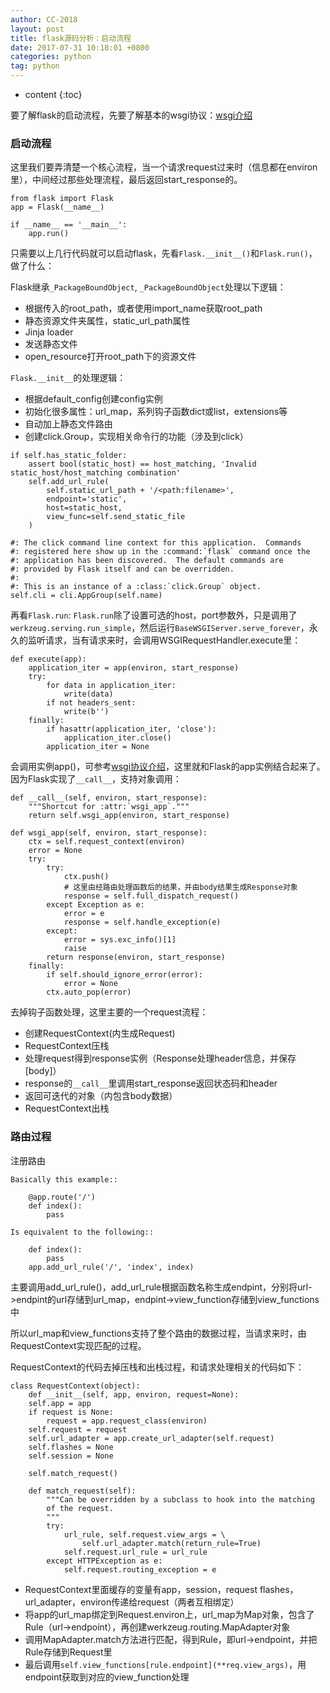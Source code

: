 ```yaml
---
author: CC-2018
layout: post
title: flask源码分析：启动流程
date: 2017-07-31 10:18:01 +0800
categories: python
tag: python
---
```


* content
{:toc}

要了解flask的启动流程，先要了解基本的wsgi协议：[wsgi介绍](http://cizixs.com/2014/11/08/understand-wsgi)

### 启动流程

这里我们要弄清楚一个核心流程，当一个请求request过来时（信息都在environ里），中间经过那些处理流程，最后返回start_response的。

```
from flask import Flask
app = Flask(__name__)

if __name__ == '__main__':
    app.run()
```
只需要以上几行代码就可以启动flask，先看`Flask.__init__()`和`Flask.run()`，做了什么：

Flask继承`_PackageBoundObject`, `_PackageBoundObject`处理以下逻辑：

+ 根据传入的root_path，或者使用import_name获取root_path
+ 静态资源文件夹属性，static_url_path属性
+ Jinja loader
+ 发送静态文件
+ open_resource打开root_path下的资源文件

`Flask.__init__`的处理逻辑：

+ 根据default_config创建config实例
+ 初始化很多属性：url_map，系列钩子函数dict或list，extensions等
+ 自动加上静态文件路由
+ 创建click.Group，实现相关命令行的功能（涉及到click）

```
if self.has_static_folder:
    assert bool(static_host) == host_matching, 'Invalid static_host/host_matching combination'
    self.add_url_rule(
        self.static_url_path + '/<path:filename>',
        endpoint='static',
        host=static_host,
        view_func=self.send_static_file
    )

#: The click command line context for this application.  Commands
#: registered here show up in the :command:`flask` command once the
#: application has been discovered.  The default commands are
#: provided by Flask itself and can be overridden.
#:
#: This is an instance of a :class:`click.Group` object.
self.cli = cli.AppGroup(self.name)
```

再看`Flask.run`: `Flask.run`除了设置可选的host，port参数外，只是调用了`werkzeug.serving.run_simple`，然后运行`BaseWSGIServer.serve_forever`，永久的监听请求，当有请求来时，会调用WSGIRequestHandler.execute里：
```
def execute(app):
    application_iter = app(environ, start_response)
    try:
        for data in application_iter:
            write(data)
        if not headers_sent:
            write(b'')
    finally:
        if hasattr(application_iter, 'close'):
            application_iter.close()
        application_iter = None
```

会调用实例app()，可参考[wsgi协议介绍](http://cizixs.com/2014/11/08/understand-wsgi)，这里就和Flask的app实例结合起来了。因为Flask实现了`__call__`，支持对象调用：

```
def __call__(self, environ, start_response):
    """Shortcut for :attr:`wsgi_app`."""
    return self.wsgi_app(environ, start_response)

def wsgi_app(self, environ, start_response):
    ctx = self.request_context(environ)
    error = None
    try:
        try:
            ctx.push()
            # 这里由经路由处理函数后的结果，并由body结果生成Response对象
            response = self.full_dispatch_request()
        except Exception as e:
            error = e
            response = self.handle_exception(e)
        except:
            error = sys.exc_info()[1]
            raise
        return response(environ, start_response)
    finally:
        if self.should_ignore_error(error):
            error = None
        ctx.auto_pop(error)
```

去掉钩子函数处理，这里主要的一个request流程：
+ 创建RequestContext(内生成Request)
+ RequestContext压栈
+ 处理request得到response实例（Response处理header信息，并保存[body]）
+ response的`__call__`里调用start_response返回状态码和header
+ 返回可迭代的对象（内包含body数据）
+ RequestContext出栈


### 路由过程

注册路由
```
Basically this example::

    @app.route('/')
    def index():
        pass

Is equivalent to the following::

    def index():
        pass
    app.add_url_rule('/', 'index', index)
```

主要调用add_url_rule()，add_url_rule根据函数名称生成endpint，分别将url->endpint的url存储到url_map，endpint->view_function存储到view_functions中

所以url_map和view_functions支持了整个路由的数据过程，当请求来时，由RequestContext实现匹配的过程。

RequestContext的代码去掉压栈和出栈过程，和请求处理相关的代码如下：

```
class RequestContext(object):
    def __init__(self, app, environ, request=None):
    self.app = app
    if request is None:
        request = app.request_class(environ)
    self.request = request
    self.url_adapter = app.create_url_adapter(self.request)
    self.flashes = None
    self.session = None

    self.match_request()

    def match_request(self):
        """Can be overridden by a subclass to hook into the matching
        of the request.
        """
        try:
            url_rule, self.request.view_args = \
                self.url_adapter.match(return_rule=True)
            self.request.url_rule = url_rule
        except HTTPException as e:
            self.request.routing_exception = e
```
+ RequestContext里面缓存的变量有app，session，request flashes，url_adapter，environ传递给request（两者互相绑定）
+ 将app的url_map绑定到Request.environ上，url_map为Map对象，包含了Rule（url->endpoint），再创建werkzeug.routing.MapAdapter对象
+ 调用MapAdapter.match方法进行匹配，得到Rule，即url->endpoint，并把Rule存储到Request里
+ 最后调用`self.view_functions[rule.endpoint](**req.view_args)`，用endpoint获取到对应的view_function处理
